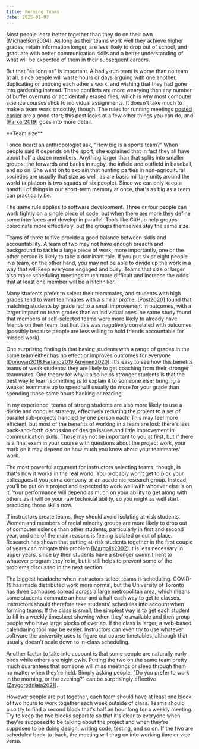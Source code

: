 ```yaml
---
title: Forming Teams
date: 2025-01-07
---
```


Most people learn better together than they do on their own [[Michaelson2004][Michaelson2004]].
As long as their teams work well they achieve higher grades,
retain information longer,
are less likely to drop out of school,
and graduate with better communication skills
and a better understanding of what will be expected of them in their subsequent careers.

But that "as long as" is important.
A badly-run team is worse than no team at all,
since people will waste hours or days arguing with one another,
duplicating or undoing each other's work,
and wishing that they had gone into gardening instead.
These conflicts are more wearying than any number of buffer overruns or accidentally erased files,
which is why most computer science courses stick to individual assignments.
It doesn't take much to make a team work smoothly, though.
The rules for running meetings [posted earlier][meetings] are a good start;
this post looks at a few other things you can do,
and [[Parker2019][Parker2019]] goes into more detail.

<div class="callout" markdown="1">
**Team size**

I once heard an anthropologist ask, "How big is a sports team?"
When people said it depends on the sport,
she explained that in fact they all have about half a dozen members.
Anything larger than that splits into smaller groups:
the forwards and backs in rugby,
the infield and outfield in baseball,
and so on.
She went on to explain that hunting parties in non-agricultural societies are usually that size as well,
as are basic military units around the world
(a platoon is two squads of six people).
Since we can only keep a handful of things in our short-term memory at once,
that's as big as a team can practically be.

The same rule applies to software development.
Three or four people can work tightly on a single piece of code,
but when there are more they define some interfaces and develop in parallel.
Tools like GitHub help groups coordinate more effectively,
but the groups themselves stay the same size.
</div>

Teams of three to five provide a good balance between skills and accountability.
A team of two may not have enough breadth and background to tackle a large piece of work;
more importantly,
one or the other person is likely to take a dominant role.
If you put six or eight people in a team,
on the other hand,
you may not be able to divide up the work
in a way that will keep everyone engaged and busy.
Teams that size or larger also make scheduling meetings much more difficult
and increase the odds that at least one member will be a hitchhiker.

Many students prefer to select their teammates,
and students with high grades tend to want teammates with a similar profile.
[[Post2020][Post2020]] found that matching students by grade led to a small improvement in outcomes,
with a larger impact on team grades than on individual ones.
he same study found that members of self-selected teams
were more likely to already have friends on their team,
but that this was *negatively* correlated with outcomes
(possibly because people are less willing to hold friends accountable for missed work).

One surprising finding is that having students with a range of grades in the same team
either has no effect or improves outcomes for everyone
[[Donovan2018][Donovan2018],[Farland2019][Farland2019],[Auvinen2020][Auvinen2020]].
It's easy to see how this benefits teams of weak students:
they are likely to get coaching from their stronger teammates.
One theory for why it also helps stronger students is that
the best way to learn something is to explain it to someone else;
bringing a weaker teammate up to speed will usually do more for your grade
than spending those same hours hacking or reading.

In my experience,
teams of strong students are also more likely to use a divide and conquer strategy,
effectively reducing the project to a set of parallel sub-projects handled by one person each.
This may feel more efficient,
but most of the benefits of working in a team are lost:
there's less back-and-forth discussion of design issues
and little improvement in communication skills.
Those may not be important to you at first,
but if there is a final exam in your course with questions about the project work,
your mark on it may depend on how much you know about your teammates' work.

The most powerful argument for instructors selecting teams,
though,
is that's how it works in the real world.
You probably won't get to pick your colleagues if you join a company or an academic research group.
Instead, you'll be put on a project and expected to work well with whoever else is on it.
Your performance will depend as much on your ability to get along with others
as it will on your raw technical ability,
so you might as well start practicing those skills now.

If instructors create teams,
they should avoid isolating at-risk students.
Women and members of racial minority groups are more likely to drop out of computer science than other students,
particularly in first and second year,
and one of the main reasons is feeling isolated or out of place.
Research has shown that putting at-risk students together in the first couple of years can mitigate this problem
[[Margolis2002][Margolis2002]].
t is less necessary in upper years,
since by then students have a stronger commitment to whatever program they're in,
but it still helps to prevent some of the problems discussed in the next section.

The biggest headache when instructors select teams is scheduling.
COVID-19 has made distributed work more normal,
but the University of Toronto has three campuses spread across a large metropolitan area,
which means some students commute an hour and a half each way to get to classes.
Instructors should therefore take students' schedules into account when forming teams.
If the class is small,
the simplest way is to get each student to fill in a weekly timesheet showing when they're available
and then group people who have large blocks of overlap.
If the class is larger,
a web-based calendaring tool may be easier.
Instructors can even try to use whatever software the university uses to figure out course timetables,
although that usually doesn't scale down to in-class scheduling.

Another factor to take into account is that some people are naturally early birds while others are night owls.
Putting the two on the same team pretty much guarantees that someone will miss meetings
or sleep through them
no matter when they're held.
Simply asking people, "Do you prefer to work in the morning, or the evening?"
can be surprisingly effective [[Zavgorodniaia2021][Zavgorodniaia2021]].

However people are put together,
each team should have at least one block of two hours to work together each week outside of class.
Teams should also try to find a second block that's half an hour long for a weekly meeting.
Try to keep the two blocks separate
so that it's clear to everyone when they're supposed to be talking about the project
and when they're supposed to be doing design, writing code, testing, and so on.
If the two are scheduled back-to-back,
the meeting will drag on into working time or vice versa.

[Auvinen2020]: https://ieeexplore.ieee.org/document/9274203
[Donovan2018]: https://www.lifescied.org/doi/10.1187/cbe.17-12-0283
[Farland2019]: https://linkinghub.elsevier.com/retrieve/pii/S0002945923015395
[Margolis2002]: https://isbnsearch.org/isbn/9780262632690
[Michaelson2004]: https://isbnsearch.org/isbn/9781579220860
[Parker2019]: https://www.ijee.ie/1atestissues/Vol35-6B/05_ijee3838.pdf
[Post2020]: https://scholarworks.iu.edu/journals/index.php/josotl/article/view/24128
[Zavgorodniaia2021]: http://arxiv.org/abs/2103.01752v1
[meetings]: @root/2025/01/04/meetings/
